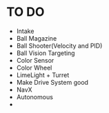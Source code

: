 # TO DO

- Intake
- Ball Magazine 
- Ball Shooter(Velocity and PID)
- Ball Vision Targeting
- Color Sensor
- Color Wheel
- LimeLight + Turret
- Make Drive System good
- NavX
- Autonomous
- 

